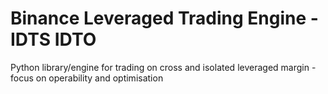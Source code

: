 # Binance Leveraged Trading Engine - IDTS IDTO

Python library/engine for trading on cross and isolated leveraged margin - focus on operability and optimisation

